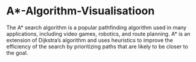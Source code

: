 # A*-Algorithm-Visualisatioon
The A* search algorithm is a popular pathfinding algorithm used in many applications, including video games, robotics, and route planning. A* is an extension of Dijkstra’s algorithm and uses heuristics to improve the efficiency of the search by prioritizing paths that are likely to be closer to the goal.
